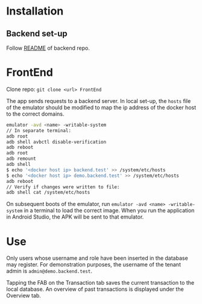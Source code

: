 # Installation

## Backend set-up

Follow [README](https://github.com/mathieu-tulpinck/ehb-ss) of backend repo.

# FrontEnd

Clone repo: `git clone <url> FrontEnd`

The app sends requests to a backend server. In local set-up, the `hosts` file of the emulator should be modified to map the ip address of the docker host to the correct domains.

```bash
emulator -avd <name> -writable-system
// In separate terminal:
adb root
adb shell avbctl disable-verification
adb reboot
adb root
adb remount
adb shell
$ echo '<docker host ip> backend.test' >> /system/etc/hosts
$ echo '<docker host ip> demo.backend.test' >> /system/etc/hosts
adb reboot
// Verify if changes were written to file:
adb shell cat /system/etc/hosts
```
On subsequent boots of the emulator, run `emulator -avd <name> -writable-system` in a terminal to load the correct image. When you run the application in Android Studio, the APK will be sent to that emulator.

# Use

Only users whose username and role have been inserted in the database may register. For demonstration purposes, the username of the tenant admin is `admin@demo.backend.test`.

Tapping the FAB on the Transaction tab saves the current transaction to the local database. An overview of past transactions is displayed under the Overview tab.

